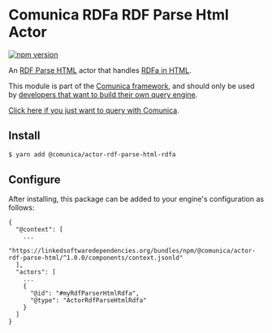# Comunica RDFa RDF Parse Html Actor

[![npm version](https://badge.fury.io/js/%40comunica%2Factor-rdf-parse-html-rdfa.svg)](https://www.npmjs.com/package/@comunica/actor-rdf-parse-html-rdfa)

An [RDF Parse HTML](https://github.com/comunica/comunica/tree/master/packages/bus-rdf-parse-html) actor that handles [RDFa in HTML](https://www.w3.org/TR/rdfa-in-html/).

This module is part of the [Comunica framework](https://github.com/comunica/comunica),
and should only be used by [developers that want to build their own query engine](https://comunica.dev/docs/modify/).

[Click here if you just want to query with Comunica](https://comunica.dev/docs/query/).

## Install

```bash
$ yarn add @comunica/actor-rdf-parse-html-rdfa
```

## Configure

After installing, this package can be added to your engine's configuration as follows:
```text
{
  "@context": [
    ...
    "https://linkedsoftwaredependencies.org/bundles/npm/@comunica/actor-rdf-parse-html/^1.0.0/components/context.jsonld"  
  ],
  "actors": [
    ...
    {
      "@id": "#myRdfParserHtmlRdfa",
      "@type": "ActorRdfParseHtmlRdfa"
    }
  ]
}
```

